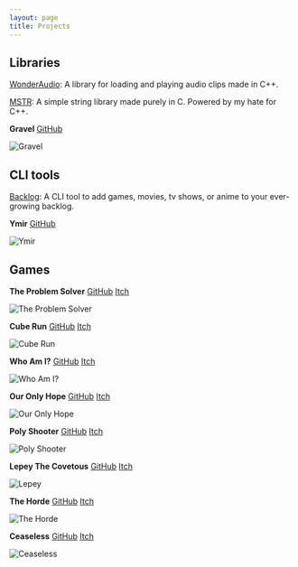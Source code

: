 ```yaml
---
layout: page
title: Projects
---
```


## Libraries

[WonderAudio](https://github.com/MohamedAG2002/WonderAudio): A library for loading and playing audio clips made in C++.

[MSTR](https://github.com/MohamedAG2002/MSTR): A simple string library made purely in C. Powered by my hate for C++.

__Gravel__ [GitHub](https://github.com/MohamedAG2002/Gravel)

![Gravel](https://mohamedag2002.github.io/assets/img/gravel.png "A minimalist game framework built with GLFW and OpenGL. Brought to you by C++.")

## CLI tools

[Backlog](http://github.com/MohamedAG2002/Backlog): A CLI tool to add games, movies, tv shows, or anime to your ever-growing backlog.

__Ymir__ [GitHub](http://github.com/MohamedAG2002/Ymir)

![Ymir](https://mohamedag2002.github.io/assets/img/ymir.png "A lightweight, simple, Linux-based C++ project generator. It's a CLI but there is a GUI version as well.")

## Games
__The Problem Solver__ [GitHub](http://github.com/MohamedAG2002/TheProblemSolver) [Itch](https://frodoalaska.itch.io/the-problem-solver)

![The Problem Solver](https://mohamedag2002.github.io/assets/img/tps-2.png "")

__Cube Run__ [GitHub](http://github.com/MohamedAG2002/CubeRun) [Itch](https://mohamedag.itch.io/cube-run) 

![Cube Run](https://mohamedag2002.github.io/assets/img/cube_run-3.png "")

__Who Am I?__ [GitHub](http://github.com/MohamedAG2002/WhoAmI) [Itch](https://mohamedag.itch.io/who-am-i)

![Who Am I?](https://mohamedag2002.github.io/assets/img/who-am-i.png "")

__Our Only Hope__ [GitHub](http://github.com/MohamedAG2002/OurOnlyHope) [Itch](https://mohamedag.itch.io/our-only-hope) 

![Our Only Hope](https://mohamedag2002.github.io/assets/img/our-only-hope.png "")

__Poly Shooter__ [GitHub](http://github.com/MohamedAG2002/PolyShooter) [Itch](https://mohamedag.itch.io/poly-shooter) 

![Poly Shooter](https://mohamedag2002.github.io/assets/img/poly-shooter-1.png "An arcade space shooter made in SDL and C++.")

__Lepey The Covetous__ [GitHub](http://github.com/MohamedAG2002/Lepey-The-Covetous) [Itch](https://mohamedag.itch.io/lepey-the-covetous)

![Lepey](https://mohamedag2002.github.io/assets/img/lepey.png "A game using the totally wrong and unrealistic Irish stereotype of a small drunk green leprechaun. Made using MonoGame and C#.")

__The Horde__ [GitHub](http://github.com/MohamedAG2002/The-Horde) [Itch](https://mohamedag.itch.io/the-horde)

![The Horde](https://mohamedag2002.github.io/assets/img/horde.png "A 2D top-down zombie shooter made in MonoGame and C#.")

__Ceaseless__ [GitHub](http://github.com/MohamedAG2002/Ceaseless) [Itch](https://mohamedag.itch.io/ceaseless)

![Ceaseless](https://mohamedag2002.github.io/assets/img/ceaseless.png "A simple 2D endless runner made in Raylib and C++.")
